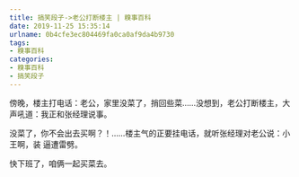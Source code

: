 ```yaml
---
title: 搞笑段子->老公打断楼主 | 糗事百科
date: 2019-11-25 15:35:14
urlname: 0b4cfe3ec804469fa0ca0af9da4b9730
tags: 
- 糗事百科
categories:
- 糗事百科
- 搞笑段子
---
```

傍晚，楼主打电话：老公，家里没菜了，捎回些菜……没想到，老公打断楼主，大声吼道：我正和张经理说事。

没菜了，你不会出去买啊？！……楼主气的正要挂电话，就听张经理对老公说：小王啊，装 逼遭雷劈。

快下班了，咱俩一起买菜去。


